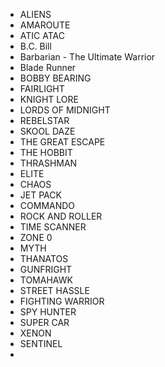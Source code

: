 * ALIENS
* AMAROUTE
* ATIC ATAC
* B.C. Bill
* Barbarian - The Ultimate Warrior
* Blade Runner
* BOBBY BEARING
* FAIRLIGHT
* KNIGHT LORE
* LORDS OF MIDNIGHT
* REBELSTAR
* SKOOL DAZE
* THE GREAT ESCAPE
* THE HOBBIT
* THRASHMAN
* ELITE
* CHAOS
* JET PACK
* COMMANDO
* ROCK AND ROLLER
* TIME SCANNER
* ZONE 0
* MYTH
* THANATOS
* GUNFRIGHT
* TOMAHAWK
* STREET HASSLE
* FIGHTING WARRIOR
* SPY HUNTER
* SUPER CAR
* XENON
* SENTINEL
* 
